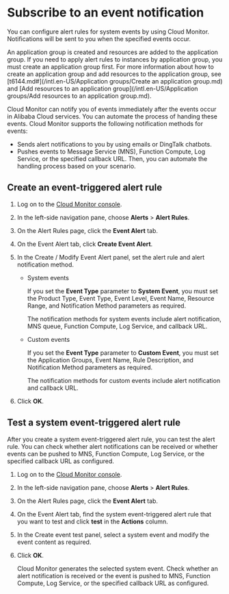 # Subscribe to an event notification

You can configure alert rules for system events by using Cloud Monitor. Notifications will be sent to you when the specified events occur.

An application group is created and resources are added to the application group. If you need to apply alert rules to instances by application group, you must create an application group first. For more information about how to create an application group and add resources to the application group, see [t6144.md\#](/intl.en-US/Application groups/Create an application group.md) and [Add resources to an application group](/intl.en-US/Application groups/Add resources to an application group.md).

Cloud Monitor can notify you of events immediately after the events occur in Alibaba Cloud services. You can automate the process of handing these events. Cloud Monitor supports the following notification methods for events:

-   Sends alert notifications to you by using emails or DingTalk chatbots.
-   Pushes events to Message Service \(MNS\), Function Compute, Log Service, or the specified callback URL. Then, you can automate the handling process based on your scenario.

## Create an event-triggered alert rule

1.  Log on to the [Cloud Monitor console](https://cms-intl.console.aliyun.com).

2.  In the left-side navigation pane, choose **Alerts** \> **Alert Rules**.

3.  On the Alert Rules page, click the **Event Alert** tab.

4.  On the Event Alert tab, click **Create Event Alert**.

5.  In the Create / Modify Event Alert panel, set the alert rule and alert notification method.

    -   System events

        If you set the **Event Type** parameter to **System Event**, you must set the Product Type, Event Type, Event Level, Event Name, Resource Range, and Notification Method parameters as required.

        The notification methods for system events include alert notification, MNS queue, Function Compute, Log Service, and callback URL.

    -   Custom events

        If you set the **Event Type** parameter to **Custom Event**, you must set the Application Groups, Event Name, Rule Description, and Notification Method parameters as required.

        The notification methods for custom events include alert notification and callback URL.

6.  Click **OK**.


## Test a system event-triggered alert rule

After you create a system event-triggered alert rule, you can test the alert rule. You can check whether alert notifications can be received or whether events can be pushed to MNS, Function Compute, Log Service, or the specified callback URL as configured.

1.  Log on to the [Cloud Monitor console](https://cms-intl.console.aliyun.com).

2.  In the left-side navigation pane, choose **Alerts** \> **Alert Rules**.

3.  On the Alert Rules page, click the **Event Alert** tab.

4.  On the Event Alert tab, find the system event-triggered alert rule that you want to test and click **test** in the **Actions** column.

5.  In the Create event test panel, select a system event and modify the event content as required.

6.  Click **OK**.

    Cloud Monitor generates the selected system event. Check whether an alert notification is received or the event is pushed to MNS, Function Compute, Log Service, or the specified callback URL as configured.



